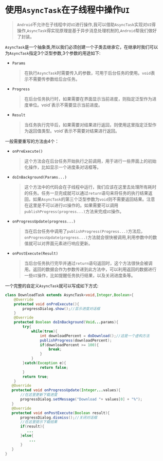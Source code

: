 # 使用`AsyncTask`在子线程中操作`UI`

> `Android`不允许在子线程中对`UI`进行操作,我可以借助`AsyncTask`实现对`UI`得操作,`AsyncTask`得实现原理是基于异步消息处理机制的,`Android`帮我们做好了封装。

`AsyncTask`是一个抽象类,所以我们必须创建一个子类去继承它，在继承时我们可以为`AsyncTask`指定3个泛型参数,3个参数的用途如下:

* `Params`

  > 在执行`AsyncTask`时需要传入的参数，可用于后台任务的使用。`void`表示不需要传参数给后台任务。

* `Progress`

  > 在后台任务执行时，如果需要在界面显示当前进度，则指定泛型作为进度单位。void`表示不需要显示当前进度。

* `Result`

  > 当任务执行完毕后，如果需要对结果进行返回，则使用这里指定泛型作为返回值类型。void`表示不需要对结果进行返回。

一般需要重写的方法由4个：

* `onPreExecute()`

  > 这个方法会在后台任务开始执行之前调用，用于进行一些界面上的初始化操作，比如显示一个进度条对话框等。

* `doInBackground(Params...)`

  > 这个方法中的代码会在子线程中运行，我们应该在这里去处理所有耗时的任务。任务一旦完成就可以通过`return`语句来将任务的执行结果返回，如果`AsyncTask`的第三个泛型参数为`void`则不需要返回结果。注意在这里是不可以进行`UI`操作的。如果需要可以调用`publishProgress(progress...)`方法来完成`UI`操作。

* `onProgressUpdate(progress...)`

  > 当在后台任务中调用了`publishProgress(Progress...)`方法后，`onProgressUpdate(progress...)`方法就会很快被调用,利用参数中的数值就可以对界面元素进行响应更新。

* `onPostExecute(Result)`

  > 当后台任务执行完毕并通过`return`语句返回时，这个方法很快会被调用。返回的数据会作为参数传递到此方法中，可以利用返回的数据进行一些`UI`操作，比如提醒任务执行结果，以及关闭进度条等。

一个完整的自定义`AsyncTask`就可以写成如下方式:

```java
class DownloadTask extends AsyncTask<void,Integer,Boolean>{
    @Override
    protected void onPreExecute(){
        progressDialog.show();//显示进度对话框
    }
    @Override
    protected Boolean doInBackground(Void...params){
        try{
            while(true){
                int downloadPercent = doDownload();//这是一个虚构方法
                publishProgress(downloadPercent);
                if(downloadPercent >= 100){
                    break;
                }
            }
        }catch(Exception e){
                return false;
        }
        return true;
    }
   @Override
   protected void onProgressUpdate(Integer...values){
       //在这里更新下载进度
       progressDialog.setMessage("Download "+ values[0] + "%");
   }
   @Override
   protected void onPostExecute(Boolean result){
       progressDialog.dismiss();//关闭对话框
       //在这里提示下载结果
       if(result){
          ... 
       }else{
           ...
       }
   }
}
```

